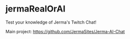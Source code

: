 # jermaRealOrAI

Test your knowledge of Jerma's Twitch Chat!

Main project: https://github.com/JermaSites/Jerma-AI-Chat
